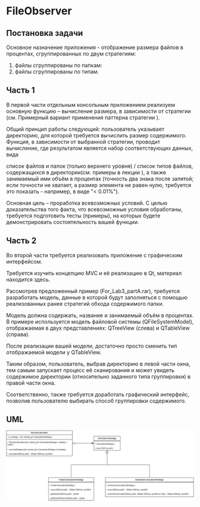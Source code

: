 # FileObserver
## Постановка задачи
Основное назначение приложения - отображение размера файлов в процентах, сгруппированных по двум стратегиям:

1. файлы сгруппированы по папкам:
2. файлы сгруппированы по типам.

## Часть 1
В первой части отдельным консольным приложением реализуем основную функцию –  вычисление размера, в зависимости от стратегии (см. Примерный вариант применения паттерна стратегии  ).

Общий принцип работы следующий: пользователь указывает директорию, для которой требуется вычислить размер содержимого.
Функция, в зависимости от выбранной стратегии, проводит вычисление, где результатом является набор соответствующих данных, вида

список файлов и папок (только верхнего уровня) / список типов файлов, содержащихся в директории(см. примеры в лекции ), а также занимаемый ими объём в процентах (точность два знака после запятой; если точности не хватает, а размер элемента не равен нулю, требуется это показать - например, в виде "< 0.01%").

Основная цель – проработка всевозможных условий. С целью доказательства того факта, что всевозможные условия обработаны, требуется подготовить тесты (примеры), на которых будете демонстрировать состоятельность вашей функции.
## Часть 2
Во второй части требуется реализовать приложение с графическим интерфейсом.

Требуется изучить концепцию MVC и её реализацию в Qt, материал находится здесь.

Рассмотрев предложенный пример (For_Lab3_partA.rar), требуется разработать модель, данные в которой будут заполняться с помощью реализованных ранее стратегий обхода содержимого папки.

Модель должна содержать,  название и занимаемый объём в процентах. 
В примере используется модель файловой системы (QFileSystemModel), отображаемая в двух представлениях: QTreeView (слева) и QTableView (справа).

После реализации вашей модели, достаточно просто сменить тип отображаемой модели у QTableView.

Таким образом, пользователь, выбрав директорию в левой части окна, тем самым запускает процесс её сканирования и может увидеть содержимое директории (относительно заданного типа группировки) в правой части окна.

Соответственно, также требуется доработать графический интерфейс, позволив пользователю выбирать способ группировки содержимого.
## UML
![alt text](https://github.com/lekksha/FileObserver/blob/main/UML.jpg)